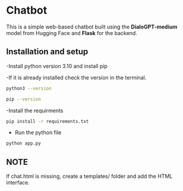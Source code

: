 # Chatbot
This is a simple web-based chatbot built using the **DialoGPT-medium** model from Hugging Face and **Flask** for the backend. 
## Installation and setup

-Install python version 3.10 and install pip

-If it is already installed check the version in the terminal.
```bash
python3 --version
``````
```bash
pip --version
``````
-Install the requirments
```bash
pip install -r requirements.txt
``````
- Run the python file
```bash
python app.py
``````

## NOTE
If chat.html is missing, create a templates/ folder and add the HTML interface.

